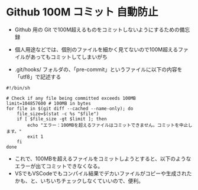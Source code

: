 # Github 100M コミット 自動防止
- Github 用の Git で100M超えるものをコミットしないようにするための備忘録
- 個人用途などでは、個別のファイルを細かく見てないので100M超えるファイルがあってもコミットしてしまいがち

- .git/hooks/ フォルダの、「pre-commit」というファイルに以下の内容を「utf8」で記述する

```
#!/bin/sh

# Check if any file being committed exceeds 100MB
limit=104857600 # 100MB in bytes
for file in $(git diff --cached --name-only); do
    file_size=$(stat -c %s "$file")
    if [ $file_size -gt $limit ]; then
        echo "エラー：100MBを超えるファイルはコミットできません。コミットを中止します。"
        exit 1
    fi
done
```

- これで、100MBを超えるファイルをコミットしようとすると、以下のようなエラーが出てコミットできなくなる。  
- VSでもVSCodeでもコンパイル結果でデカいファイルがコピーや生成されたかも、と、いちいちチェックしなくていいので、便利。

